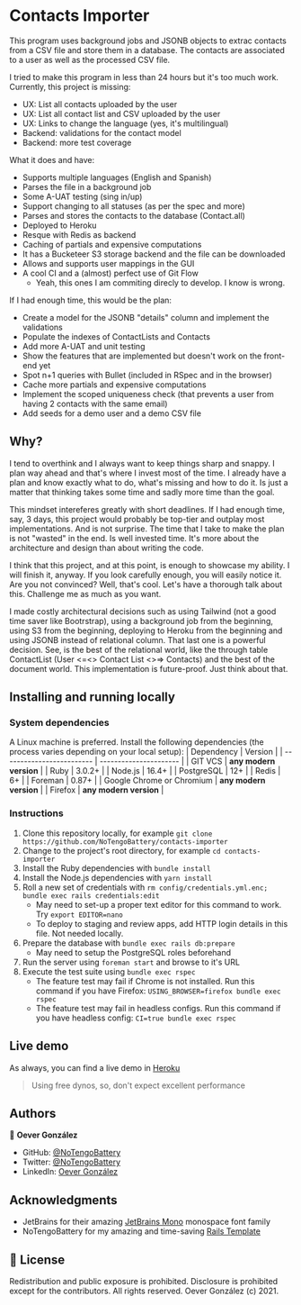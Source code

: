 # Contacts Importer

This program uses background jobs and JSONB objects to extrac contacts from a CSV file and store them in a database. The contacts are associated to a user as well as the processed CSV file.

I tried to make this program in less than 24 hours but it's too much work. Currently, this project is missing:
  - UX: List all contacts uploaded by the user
  - UX: List all contact list and CSV uploaded by the user
  - UX: Links to change the language (yes, it's multilingual)
  - Backend: validations for the contact model
  - Backend: more test coverage

What it does and have:
  - Supports multiple languages (English and Spanish)
  - Parses the file in a background job
  - Some A-UAT testing (sing in/up)
  - Support changing to all statuses (as per the spec and more)
  - Parses and stores the contacts to the database (Contact.all)
  - Deployed to Heroku
  - Resque with Redis as backend
  - Caching of partials and expensive computations
  - It has a Bucketeer S3 storage backend and the file can be downloaded
  - Allows and supports user mappings in the GUI
  - A cool CI and a (almost) perfect use of Git Flow
    - Yeah, this ones I am commiting direcly to develop. I know is wrong.

If I had enough time, this would be the plan:
  - Create a model for the JSONB "details" column and implement the validations
  - Populate the indexes of ContactLists and Contacts
  - Add more A-UAT and unit testing
  - Show the features that are implemented but doesn't work on the front-end yet
  - Spot n+1 queries with Bullet (included in RSpec and in the browser)
  - Cache more partials and expensive computations
  - Implement the scoped uniqueness check (that prevents a user from having 2 contacts with the same email)
  - Add seeds for a demo user and a demo CSV file

## Why?

I tend to overthink and I always want to keep things sharp and snappy. I plan way ahead and that's where I invest most of the time. I already have a plan and know exactly what to do, what's missing and how to do it. Is just a matter that thinking takes some time and sadly more time than the goal.

This mindset intereferes greatly with short deadlines. If I had enough time, say, 3 days, this project would probably be top-tier and outplay most implementations. And is not surprise. The time that I take to make the plan is not "wasted" in the end. Is well invested time. It's more about the architecture and design than about writing the code.

I think that this project, and at this point, is enough to showcase my ability. I will finish it, anyway. If you look carefully enough, you will easily notice it. Are you not convinced? Well, that's cool. Let's have a thorough talk about this. Challenge me as much as you want.



I made costly architectural decisions such as using Tailwind (not a good time saver like Bootrstrap), using a background job from the beginning, using S3 from the beginning, deploying to Heroku from the beginning and using JSONB instead of relational column. That last one is a powerful decision. See, is the best of the relational world, like the through table ContactList (User <=<> Contact List <>=> Contacts) and the best of the document world. This implementation is future-proof. Just think about that.

## Installing and running locally

### System dependencies

A Linux machine is preferred. Install the following dependencies (the process varies depending on your local setup):
| Dependency                | Version                |
| ------------------------- | ---------------------- |
| GIT VCS                   | **any modern version** |
| Ruby                      | 3.0.2+                 |
| Node.js                   | 16.4+                  |
| PostgreSQL                | 12+                    |
| Redis                     | 6+                     |
| Foreman                   | 0.87+                  |
| Google Chrome or Chromium | **any modern version** |
| Firefox                   | **any modern version** |

### Instructions

1. Clone this repository locally, for example `git clone https://github.com/NoTengoBattery/contacts-importer`
2. Change to the project's root directory, for example `cd contacts-importer`
3. Install the Ruby dependencies with `bundle install`
4. Install the Node.js dependencies with `yarn install`
5. Roll a new set of credentials with `rm config/credentials.yml.enc; bundle exec rails credentials:edit`
   - May need to set-up a proper text editor for this command to work. Try `export EDITOR=nano`
   - To deploy to staging and review apps, add HTTP login details in this file. Not needed locally.
6. Prepare the database with `bundle exec rails db:prepare`
   - May need to setup the PostgreSQL roles beforehand
7. Run the server using `foreman start` and browse to it's URL
8. Execute the test suite using `bundle exec rspec`
   - The feature test may fail if Chrome is not installed. Run this command if you have Firefox: `USING_BROWSER=firefox bundle exec rspec`
   - The feature test may fail in headless configs. Run this command if you have headless config: `CI=true bundle exec rspec`

## Live demo

As always, you can find a live demo in [Heroku](https://thawing-cove-15494.herokuapp.com/)
> Using free dynos, so, don't expect excellent performance

## Authors

👤 **Oever González**

-   GitHub: [@NoTengoBattery](https://github.com/NoTengoBattery/)
-   Twitter: [@NoTengoBattery](https://twitter.com/NoTengoBattery/)
-   LinkedIn: [Oever González](https://linkedin.com/in/NoTengoBattery/)

## Acknowledgments

-   JetBrains for their amazing [JetBrains Mono](https://fonts.google.com/specimen/JetBrains+Mono#about) monospace font family
-   NoTengoBattery for my amazing and time-saving [Rails Template](https://github.com/NoTengoBattery/rails6-webpacker/)

## 📝 License

Redistribution and public exposure is prohibited. Disclosure is prohibited except for the contributors. All rights reserved. Oever González (c) 2021.
